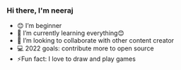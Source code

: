 ### Hi there, I'm neeraj
                                                                             
- 😊 I’m beginner
- 🌱 I’m currently learning everything😊 
- 👯 I’m looking to collaborate with other content creator
- 💻 2022 goals: contribute more to open source
- ⚡Fun fact: I love to draw and play games
